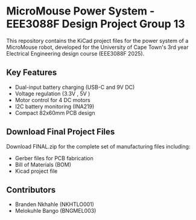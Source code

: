# MicroMouse Power System - EEE3088F Design Project Group 13

This repository contains the KiCad project files for the power system of a MicroMouse robot, developed for the University of Cape Town's 3rd year Electrical Engineering design course (EEE3088F 2025).

## Key Features
- Dual-input battery charging (USB-C and 9V DC)
- Voltage regulation (3.3V , 5V )
- Motor control for 4 DC motors
- I2C battery monitoring (INA219)
- Compact 82x60mm PCB design

## Download Final Project Files 
Download FINAL.zip for the complete set of manufacturing files including:
- Gerber files for PCB fabrication
- Bill of Materials (BOM)
- Kicad project file 

## Contributors
- Branden Nkhahle (NKHTLO001)
- Melokuhle Bango (BNGMEL003)

